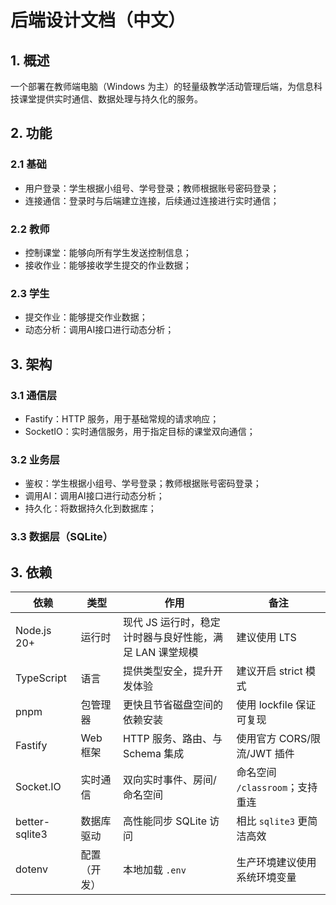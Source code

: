 # 后端设计文档（中文）

## 1. 概述
一个部署在教师端电脑（Windows 为主）的轻量级教学活动管理后端，为信息科技课堂提供实时通信、数据处理与持久化的服务。

## 2. 功能

### 2.1 基础
- 用户登录：学生根据小组号、学号登录；教师根据账号密码登录；
- 连接通信：登录时与后端建立连接，后续通过连接进行实时通信；

### 2.2 教师
- 控制课堂：能够向所有学生发送控制信息；
- 接收作业：能够接收学生提交的作业数据；

### 2.3 学生
- 提交作业：能够提交作业数据；
- 动态分析：调用AI接口进行动态分析；

## 3. 架构

### 3.1 通信层

- Fastify：HTTP 服务，用于基础常规的请求响应；
- SocketIO：实时通信服务，用于指定目标的课堂双向通信；

### 3.2 业务层
- 鉴权：学生根据小组号、学号登录；教师根据账号密码登录；
- 调用AI：调用AI接口进行动态分析；
- 持久化：将数据持久化到数据库；

### 3.3 数据层（SQLite）

## 3. 依赖

| 依赖 | 类型 | 作用 | 备注 |
|---|---|---|---|
| Node.js 20+ | 运行时 | 现代 JS 运行时，稳定计时器与良好性能，满足 LAN 课堂规模 | 建议使用 LTS |
| TypeScript | 语言 | 提供类型安全，提升开发体验 | 建议开启 strict 模式 |
| pnpm | 包管理器 | 更快且节省磁盘空间的依赖安装 | 使用 lockfile 保证可复现 |
| Fastify | Web 框架 | HTTP 服务、路由、与 Schema 集成 | 使用官方 CORS/限流/JWT 插件 |
| Socket.IO | 实时通信 | 双向实时事件、房间/命名空间 | 命名空间 `/classroom`；支持重连 |
| better-sqlite3 | 数据库驱动 | 高性能同步 SQLite 访问 | 相比 `sqlite3` 更简洁高效 |
| dotenv | 配置（开发） | 本地加载 `.env` | 生产环境建议使用系统环境变量 |
